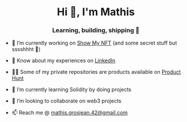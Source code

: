 <h1 align="center">Hi 👋, I'm Mathis</h1>
<h3 align="center">Learning, building, shipping 💫 </h3>

- 🔭 I’m currently working on [Show My NFT](https://show-my-nft.com/) (and some secret stuff but sssshhht 🤫)

- 📄 Know about my experiences on [LinkedIn](https://www.linkedin.com/in/grosjean-mathis/)

- 👨‍💻 Some of my private repositories are products available on [Product Hunt](https://www.producthunt.com/@mathis_grosjean1/made)

- 🌱 I’m currently learning Solidity by doing projects

- 👯 I’m looking to collaborate on web3 projects

- 📫 Reach me @ mathis.grosjean.42@gmail.com
